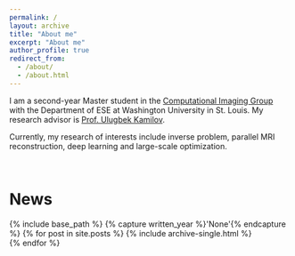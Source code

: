 ```yaml
---
permalink: /
layout: archive
title: "About me"
excerpt: "About me"
author_profile: true
redirect_from: 
  - /about/
  - /about.html
---
```


I am a second-year Master student in the <a href="https://cigroup.wustl.edu/">Computational Imaging Group</a> with the Department of ESE at Washington University in St. Louis. My research advisor is <a href="https://cigroup.wustl.edu/ulugbek-s-kamilov/"> Prof. Ulugbek Kamilov</a>.

Currently, my research of interests include inverse problem, parallel MRI reconstruction, deep learning and large-scale optimization. 

<p>&nbsp;</p>

<h1> News </h1>

{% include base_path %}
{% capture written_year %}'None'{% endcapture %}
{% for post in site.posts %}
  {% include archive-single.html %}  
{% endfor %}
